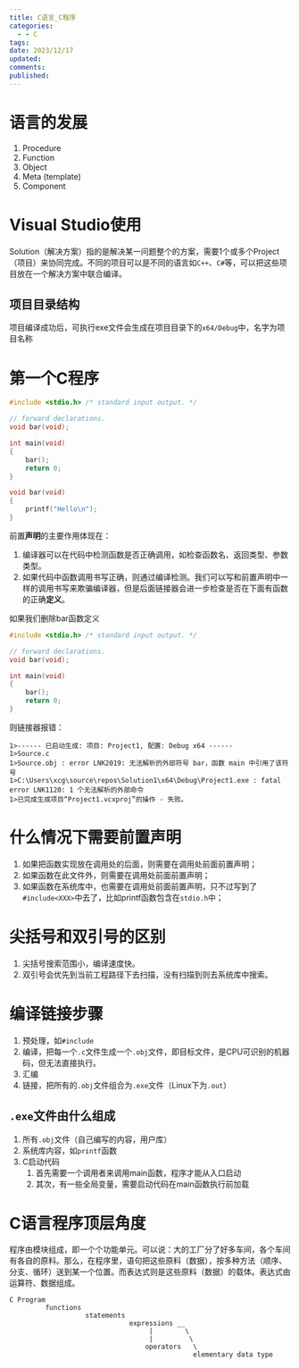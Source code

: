 ```yaml
---
title: C语言_C程序
categories:
  - - C
tags: 
date: 2023/12/17
updated: 
comments: 
published:
---
```

# 语言的发展
1. Procedure
2. Function
3. Object
4. Meta (template)
5. Component

# Visual Studio使用

Solution（解决方案）指的是解决某一问题整个的方案，需要1个或多个Project（项目）来协同完成。不同的项目可以是不同的语言如`C++`、`C#`等，可以把这些项目放在一个解决方案中联合编译。

## 项目目录结构

项目编译成功后，可执行exe文件会生成在项目目录下的`x64/Debug`中，名字为项目名称

# 第一个C程序

```c
#include <stdio.h> /* standard input output. */

// forward declarations.
void bar(void);

int main(void)
{
    bar();
    return 0;
}

void bar(void)
{
    printf("Hello\n");
}
```

前置**声明**的主要作用体现在：

1. 编译器可以在代码中检测函数是否正确调用，如检查函数名、返回类型、参数类型。
2. 如果代码中函数调用书写正确，则通过编译检测。我们可以写和前置声明中一样的调用书写来欺骗编译器，但是后面链接器会进一步检查是否在下面有函数的正确**定义**。

如果我们删除bar函数定义

```c
#include <stdio.h> /* standard input output. */

// forward declarations.
void bar(void);

int main(void)
{
    bar();
    return 0;
}
```

则链接器报错：

```
1>------ 已启动生成: 项目: Project1, 配置: Debug x64 ------
1>Source.c
1>Source.obj : error LNK2019: 无法解析的外部符号 bar，函数 main 中引用了该符号
1>C:\Users\xcg\source\repos\Solution1\x64\Debug\Project1.exe : fatal error LNK1120: 1 个无法解析的外部命令
1>已完成生成项目“Project1.vcxproj”的操作 - 失败。
```

# 什么情况下需要前置声明

1. 如果把函数实现放在调用处的后面，则需要在调用处前面前置声明；
2. 如果函数在此文件外，则需要在调用处前面前置声明；
3. 如果函数在系统库中，也需要在调用处前面前置声明，只不过写到了`#include<XXX>`中去了，比如printf函数包含在`stdio.h`中；

# 尖括号和双引号的区别

1. 尖括号搜索范围小，编译速度快。
2. 双引号会优先到当前工程路径下去扫描，没有扫描到则去系统库中搜索。

# 编译链接步骤

1. 预处理，如`#include`
2. 编译，把每一个`.c`文件生成一个`.obj`文件，即目标文件，是CPU可识别的机器码，但无法直接执行。
3. 汇编
4. 链接，把所有的`.obj`文件组合为`.exe`文件（Linux下为`.out`）

## `.exe`文件由什么组成

1. 所有`.obj`文件（自己编写的内容，用户库）
2. 系统库内容，如`printf`函数
3. C启动代码
   1. 首先需要一个调用者来调用main函数，程序才能从入口启动
   2. 其次，有一些全局变量，需要启动代码在main函数执行前加载

# C语言程序顶层角度

程序由模块组成，即一个个功能单元。可以说：大的工厂分了好多车间，各个车间有各自的原料。那么，在程序里，语句把这些原料（数据），按多种方法（顺序、分支、循环）送到某一个位置。而表达式则是这些原料（数据）的载体。表达式由运算符、数据组成。

```
C Program
         functions
                   statements
                              expressions __
                                   |        \
                                   |         \
                                  operators   \
                                              elementary data type
```

